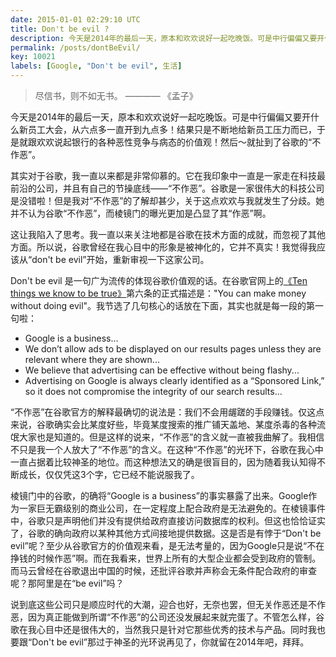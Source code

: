 ```yaml
---
date: 2015-01-01 02:29:10 UTC
title: Don't be evil ?
description: 今天是2014年的最后一天，原本和欢欢说好一起吃晚饭。可是中行偏偏又要开什么新员工大会，从六点多一直开到九点多！结果只是不断地给新员工压力而已，于是就跟欢欢说起中行的各种恶性竞争与病态的价值观！然后～就扯到了谷歌的“不作恶”。
permalink: /posts/dontBeEvil/
key: 10021
labels: [Google, "Don't be evil", 生活]
---
```


> 尽信书，则不如无书。 ———— 《孟子》

今天是2014年的最后一天，原本和欢欢说好一起吃晚饭。可是中行偏偏又要开什么新员工大会，从六点多一直开到九点多！结果只是不断地给新员工压力而已，于是就跟欢欢说起银行的各种恶性竞争与病态的价值观！然后～就扯到了谷歌的“不作恶”。

其实对于谷歌，我一直以来都是非常仰慕的。它在我印象中一直是一家走在科技最前沿的公司，并且有自己的节操底线——“不作恶”。谷歌是一家很伟大的科技公司是没错啦！但是我对“不作恶”的了解却甚少，关于这点欢欢与我就发生了分歧。她并不认为谷歌“不作恶”，而棱镜门的曝光更加是凸显了其“作恶”啊。

这让我陷入了思考。我一直以来关注地都是谷歌在技术方面的成就，而忽视了其他方面。所以说，谷歌曾经在我心目中的形象是被神化的，它并不真实！我觉得我应该从“don't be evil”开始，重新审视一下这家公司。

Don't be evil 是一句广为流传的体现谷歌价值观的话。在谷歌官网上的[《Ten things we know to be true》](http://www.google.com/about/company/philosophy/)第六条的正式描述是："You can make money without doing evil"。我节选了几句核心的话放在下面，其实也就是每一段的第一句啦：

>
- Google is a business...
- We don’t allow ads to be displayed on our results pages unless they are relevant where they are shown...
- We believe that advertising can be effective without being flashy...
- Advertising on Google is always clearly identified as a “Sponsored Link,” so it does not compromise the integrity of our search results...

“不作恶”在谷歌官方的解释最确切的说法是：我们不会用龌蹉的手段赚钱。仅这点来说，谷歌确实会比某度好些，毕竟某度搜索的推广铺天盖地、某度杀毒的各种流氓大家也是知道的。但是这样的说来，“不作恶”的含义就一直被我曲解了。我相信不只是我一个人放大了“不作恶”的含义。在这种“不作恶”的光环下，谷歌在我心中一直占据着比较神圣的地位。而这种想法又的确是很盲目的，因为随着我认知得不断成长，仅仅凭这3个字，它已经不能说服我了。

棱镜门中的谷歌，的确将“Google is a business”的事实暴露了出来。Google作为一家巨无霸级别的商业公司，在一定程度上配合政府是无法避免的。在棱镜事件中，谷歌只是声明他们并没有提供给政府直接访问数据库的权利。但这也恰恰证实了，谷歌的确向政府以某种其他方式间接地提供数据。这是否是有悖于“Don't be evil”呢？至少从谷歌官方的价值观来看，是无法考量的，因为Google只是说“不在挣钱的时候作恶”啊。而在我看来，世界上所有的大型企业都会受到政府的管制。而马云曾经在谷歌退出中国的时候，还批评谷歌并声称会无条件配合政府的审查呢？那阿里是在“be evil”吗？

说到底这些公司只是顺应时代的大潮，迎合也好，无奈也罢，但无关作恶还是不作恶，因为真正能做到所谓“不作恶”的公司还没发展起来就完蛋了。不管怎么样，谷歌在我心目中还是很伟大的，当然我只是针对它那些优秀的技术与产品。同时我也要跟“Don't be evil”那过于神圣的光环说再见了，你就留在2014年吧，拜拜。